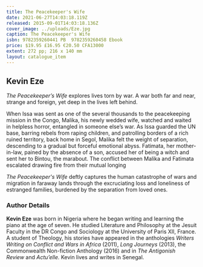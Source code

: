 ```yaml
---
title: The Peacekeeper's Wife
date: 2021-06-27T14:03:18.119Z
released: 2015-09-01T14:03:18.136Z
cover_image: ../uploads/Eze.jpg
caption: The Peacekeeper's Wife
isbn: 9782359260441 PB  9782359260458 Ebook
price: $19.95 £16.95 €20.50 CFA13000
extent: 272 pp; 216 x 140 mm
layout: catalogue_item
---
```

## Kevin Eze

*The Peacekeeper’s Wife* explores lives torn by war. A war both far and near, strange and foreign, yet deep in the lives left behind.

When Issa was sent as one of the several thousands to the peacekeeping mission in the Congo, Malika, his newly wedded wife, watched and waited in helpless horror, entangled in someone else’s war. As Issa guarded the UN base, barring rebels from raping children, and patrolling borders of a rich ruined territory, back home in Segol, Malika felt the weight of separation, descending to a gradual but forceful emotional abyss. Fatimata, her mother-in-law, pained by the absence of a son, accused her of being a witch and sent her to Bintou, the marabout. The conflict between Malika and Fatimata escalated drawing fire from their mutual longing

*The Peacekeeper's Wife* deftly captures the human catastrophe of wars and migration in faraway lands through the excruciating loss and loneliness of estranged families, burdened by the separation from loved ones.

### Author Details

**Kevin Eze** was born in Nigeria where he began writing and learning the piano at the age of seven. He studied Literature and Philosophy at the Jesuit Faculty in the DR Congo and Sociology at the University of Paris XII, France. A student of Theology, his stories have appeared in the anthologies *Writers Writing on Conflict and Wars in Africa* (2011), *Long Journeys* (2013), the Commonwealth Non-fiction Anthology (2016) and in *The Antigonish Review* and *Actu’elle.* Kevin lives and writes in Senegal.